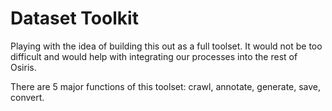 # Dataset Toolkit

Playing with the idea of building this out as a full toolset. It would not be too difficult and would help with integrating our processes
into the rest of Osiris. 

There are 5 major functions of this toolset: crawl, annotate, generate, save, convert.
